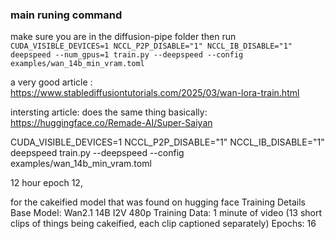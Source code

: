 ### main runing command 
make sure you are in the diffusion-pipe  folder
then run ``` CUDA_VISIBLE_DEVICES=1 NCCL_P2P_DISABLE="1" NCCL_IB_DISABLE="1" deepspeed --num_gpus=1 train.py --deepspeed --config examples/wan_14b_min_vram.toml```

a very good article : https://www.stablediffusiontutorials.com/2025/03/wan-lora-train.html


intersting article: does the same thing basically: https://huggingface.co/Remade-AI/Super-Saiyan

CUDA_VISIBLE_DEVICES=1 NCCL_P2P_DISABLE="1" NCCL_IB_DISABLE="1" deepspeed train.py --deepspeed --config examples/wan_14b_min_vram.toml

12 hour epoch 12, 



for the cakeified model that was found on hugging face
Training Details
Base Model: Wan2.1 14B I2V 480p
Training Data: 1 minute of video (13 short clips of things being cakeified, each clip captioned separately)
Epochs: 16